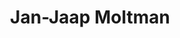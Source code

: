 ---
title: 'Jan-Jaap Moltman'
description: 'Jan-Jaap Moltman heeft een interesse in politiek.'
profession: 'Politiek actieve idealist en dissident tegen wil en dank'
pseudonym: true
image: avatar.webp
---